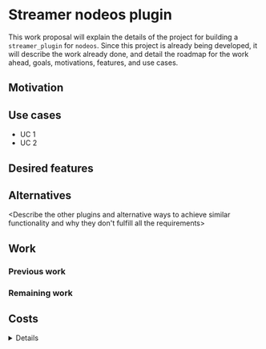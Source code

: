 # Streamer nodeos plugin

This work proposal will explain the details of the project for building a `streamer_plugin` for `nodeos`. Since this project is already being developed, it will describe the work already done, and detail the roadmap for the work ahead, goals, motivations, features, and use cases.

## Motivation

<Describe the need for this functionality>

## Use cases

- UC 1
- UC 2

## Desired features

<Describe the desired features>

## Alternatives

<Describe the other plugins and alternative ways to achieve similar functionality and why they don't fulfill all the requirements>

## Work

### Previous work

### Remaining work

<List the features that still need to be implemented>
<Detail what the acceptance criteria is for each feature, and the deliverables, including test results, benchmarks, reports, usage code samples, documentation, etc>

## Costs

<Details of the costs in terms of development hours and testing infrastructure>

## Financing

### What sponsors can expect

<List the things they can expect, such as some ongoing support and assistance in setting up their usage of the software, crediting of sponsors in various marketing places, etc>

### Sponsorhip plan

<Describe the sponsorship proposal>
<Maybe propose a system in which we need the total sum to be covered by a group of sponsors, and the more sponsors participate, the less each one needs to pay>
